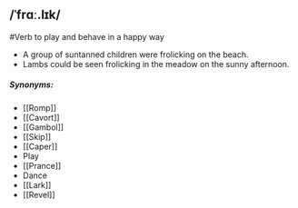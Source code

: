 ## /ˈfrɑː.lɪk/ 
#Verb 
to play and behave in a happy way

- A group of suntanned children were frolicking on the beach.
- Lambs could be seen frolicking in the meadow on the sunny afternoon. 

##### Synonyms:
- [[Romp]]
- [[Cavort]]
- [[Gambol]]
- [[Skip]]
- [[Caper]]
- Play
- [[Prance]]
- Dance
- [[Lark]]
- [[Revel]]